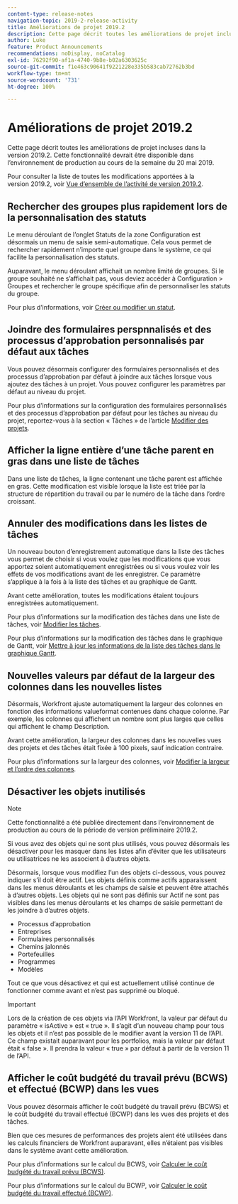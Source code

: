 ```yaml
---
content-type: release-notes
navigation-topic: 2019-2-release-activity
title: Améliorations de projet 2019.2
description: Cette page décrit toutes les améliorations de projet incluses dans la version 2019.2. Cette fonctionnalité devrait être disponible dans l’environnement de production au cours de la semaine du 20 mai 2019.
author: Luke
feature: Product Announcements
recommendations: noDisplay, noCatalog
exl-id: 76292f90-af1a-4740-9b8e-b02a6303625c
source-git-commit: f1e463c90641f9221228e335b583cab72762b3bd
workflow-type: tm+mt
source-wordcount: '731'
ht-degree: 100%

---
```


# Améliorations de projet 2019.2

Cette page décrit toutes les améliorations de projet incluses dans la version 2019.2. Cette fonctionnalité devrait être disponible dans l’environnement de production au cours de la semaine du 20 mai 2019.

Pour consulter la liste de toutes les modifications apportées à la version 2019.2, voir [Vue d’ensemble de l’activité de version 2019.2](../../../../product-announcements/product-releases/quarterly-release-archive/2019.2-release-activity/2019-2-release-activity-overview.md).

## Rechercher des groupes plus rapidement lors de la personnalisation des statuts

Le menu déroulant de l’onglet Statuts de la zone Configuration est désormais un menu de saisie semi-automatique. Cela vous permet de rechercher rapidement n’importe quel groupe dans le système, ce qui facilite la personnalisation des statuts.

Auparavant, le menu déroulant affichait un nombre limité de groupes. Si le groupe souhaité ne s’affichait pas, vous deviez accéder à Configuration > Groupes et rechercher le groupe spécifique afin de personnaliser les statuts du groupe.

Pour plus d’informations, voir [Créer ou modifier un statut](../../../../administration-and-setup/customize-workfront/creating-custom-status-and-priority-labels/create-or-edit-a-status.md).

## Joindre des formulaires perspnnalisés et des processus d’approbation personnalisés par défaut aux tâches

Vous pouvez désormais configurer des formulaires personnalisés et des processus d’approbation par défaut à joindre aux tâches lorsque vous ajoutez des tâches à un projet. Vous pouvez configurer les paramètres par défaut au niveau du projet.

Pour plus d’informations sur la configuration des formulaires personnalisés et des processus d’approbation par défaut pour les tâches au niveau du projet, reportez-vous à la section « Tâches » de l’article [Modifier des projets](../../../../manage-work/projects/manage-projects/edit-projects.md).

## Afficher la ligne entière d’une tâche parent en gras dans une liste de tâches

Dans une liste de tâches, la ligne contenant une tâche parent est affichée en gras. Cette modification est visible lorsque la liste est triée par la structure de répartition du travail ou par le numéro de la tâche dans l’ordre croissant.

## Annuler des modifications dans les listes de tâches

Un nouveau bouton d’enregistrement automatique dans la liste des tâches vous permet de choisir si vous voulez que les modifications que vous apportez soient automatiquement enregistrées ou si vous voulez voir les effets de vos modifications avant de les enregistrer. Ce paramètre s’applique à la fois à la liste des tâches et au graphique de Gantt.

Avant cette amélioration, toutes les modifications étaient toujours enregistrées automatiquement.

Pour plus d’informations sur la modification des tâches dans une liste de tâches, voir [Modifier les tâches](../../../../manage-work/tasks/manage-tasks/edit-tasks.md).

Pour plus d’informations sur la modification des tâches dans le graphique de Gantt, voir [Mettre à jour les informations de la liste des tâches dans le graphique Gantt](../../../../manage-work/gantt-chart/use-the-gantt-chart/update-info-task-list-gantt.md).

## Nouvelles valeurs par défaut de la largeur des colonnes dans les nouvelles listes

Désormais, Workfront ajuste automatiquement la largeur des colonnes en fonction des informations valueformat contenues dans chaque colonne. Par exemple, les colonnes qui affichent un nombre sont plus larges que celles qui affichent le champ Description.

Avant cette amélioration, la largeur des colonnes dans les nouvelles vues des projets et des tâches était fixée à 100 pixels, sauf indication contraire.

Pour plus d’informations sur la largeur des colonnes, voir [Modifier la largeur et l’ordre des colonnes](../../../../reports-and-dashboards/reports/reporting-elements/modify-column-width-order.md).

## Désactiver les objets inutilisés

>[!NOTE]
>
>Cette fonctionnalité a été publiée directement dans l’environnement de production au cours de la période de version préliminaire 2019.2.

Si vous avez des objets qui ne sont plus utilisés, vous pouvez désormais les désactiver pour les masquer dans les listes afin d’éviter que les utilisateurs ou utilisatrices ne les associent à d’autres objets.

Désormais, lorsque vous modifiez l’un des objets ci-dessous, vous pouvez indiquer s’il doit être actif. Les objets définis comme actifs apparaissent dans les menus déroulants et les champs de saisie et peuvent être attachés à d’autres objets. Les objets qui ne sont pas définis sur Actif ne sont pas visibles dans les menus déroulants et les champs de saisie permettant de les joindre à d’autres objets.

* Processus d’approbation
* Entreprises
* Formulaires personnalisés
* Chemins jalonnés
* Portefeuilles
* Programmes
* Modèles

Tout ce que vous désactivez et qui est actuellement utilisé continue de fonctionner comme avant et n’est pas supprimé ou bloqué.

>[!IMPORTANT]
>
>Lors de la création de ces objets via l’API Workfront, la valeur par défaut du paramètre « isActive » est « true ». Il s’agit d’un nouveau champ pour tous les objets et il n’est pas possible de le modifier avant la version 11 de l’API. Ce champ existait auparavant pour les portfolios, mais la valeur par défaut était « false ». Il prendra la valeur « true » par défaut à partir de la version 11 de l’API.

## Afficher le coût budgété du travail prévu (BCWS) et effectué (BCWP) dans les vues

Vous pouvez désormais afficher le coût budgété du travail prévu (BCWS) et le coût budgété du travail effectué (BCWP) dans les vues des projets et des tâches.

Bien que ces mesures de performances des projets aient été utilisées dans les calculs financiers de Workfront auparavant, elles n’étaient pas visibles dans le système avant cette amélioration.

Pour plus d’informations sur le calcul du BCWS, voir [Calculer le coût budgété du travail prévu (BCWS)](../../../../manage-work/projects/project-finances/calculate-bcws.md).

Pour plus d’informations sur le calcul du BCWP, voir [Calculer le coût budgété du travail effectué (BCWP)](../../../../manage-work/projects/project-finances/calculate-bcwp.md).

